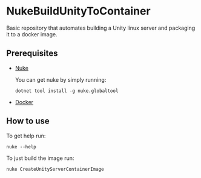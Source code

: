 # NukeBuildUnityToContainer

Basic repository that automates building a Unity linux server and packaging it to a docker image.

## Prerequisites

- [Nuke](https://nuke.build/)
  
  You can get nuke by simply running:
  ```
  dotnet tool install -g nuke.globaltool
  ```

- [Docker](https://www.docker.com/get-started/)

## How to use

To get help run:
```
nuke --help
```

To just build the image run:
```
nuke CreateUnityServerContainerImage
```